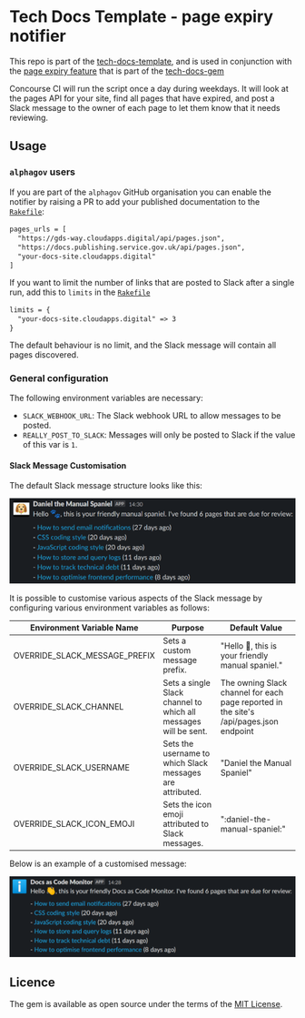 # Tech Docs Template - page expiry notifier

This repo is part of the [tech-docs-template][template], and is used in
conjunction with the [page expiry feature][expiry] that is part of the
[tech-docs-gem][gem]

Concourse CI will run the script once a day during weekdays.
It will look at the pages API for your site, find all pages that have expired, and post a Slack message to the owner of each page to let them know that it needs reviewing.

[template]: https://github.com/alphagov/tech-docs-template
[expiry]: https://alphagov.github.io/tech-docs-manual/#last-reviewed-on-and-review-in
[gem]: https://github.com/alphagov/tech-docs-gem

## Usage

### `alphagov` users

If you are part of the `alphagov` GitHub organisation you can enable the notifier by raising a PR to add your published documentation to the [`Rakefile`][Rakefile]:

```
pages_urls = [
  "https://gds-way.cloudapps.digital/api/pages.json",
  "https://docs.publishing.service.gov.uk/api/pages.json",
  "your-docs-site.cloudapps.digital"
]
```

If you want to limit the number of links that are posted to Slack after a single run, add this to  `limits` in the [`Rakefile`][Rakefile]

```
limits = {
  "your-docs-site.cloudapps.digital" => 3
}
```

The default behaviour is no limit, and the Slack message will contain all pages discovered.

[Rakefile]: https://github.com/alphagov/tech-docs-monitor/blob/master/Rakefile

### General configuration

The following environment variables are necessary:

* `SLACK_WEBHOOK_URL`: The Slack webhook URL to allow messages to be posted.
* `REALLY_POST_TO_SLACK`: Messages will only be posted to Slack if the value of
  this var is `1`.

#### Slack Message Customisation

The default Slack message structure looks like this:

![default-message-example](docs/images/default-message-example.png)

It is possible to customise various aspects of the Slack message by configuring various environment variables as follows:

| Environment Variable Name     | Purpose                                                         | Default Value                                                                          |
|-------------------------------|-----------------------------------------------------------------|----------------------------------------------------------------------------------------|
| OVERRIDE_SLACK_MESSAGE_PREFIX | Sets a custom message prefix.                                   | "Hello :paw_prints:, this is your friendly manual spaniel."                            |
| OVERRIDE_SLACK_CHANNEL        | Sets a single Slack channel to which all messages will be sent. | The owning Slack channel for each page reported in the site's /api/pages.json endpoint |
| OVERRIDE_SLACK_USERNAME       | Sets the username to which Slack messages are attributed.       | "Daniel the Manual Spaniel"                                                            |
| OVERRIDE_SLACK_ICON_EMOJI     | Sets the icon emoji attributed to Slack messages.               | ":daniel-the-manual-spaniel:"                                                          |

Below is an example of a customised message:

![customised-message-example](docs/images/customised-message-example.png)

## Licence

The gem is available as open source under the terms of the [MIT License](LICENCE).
